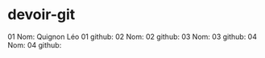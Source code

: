 # devoir-git

01 Nom: Quignon Léo
01 github:
02 Nom:
02 github:
03 Nom:
03 github:
04 Nom:
04 github:
